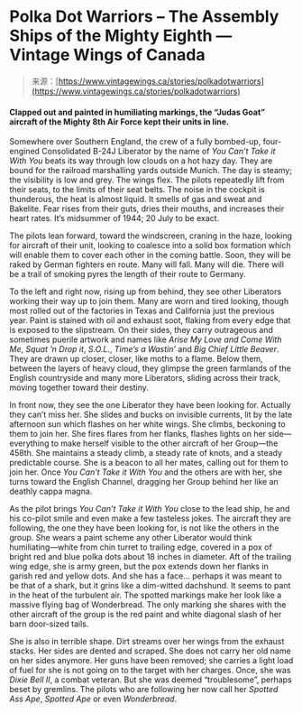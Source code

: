 <!--yml
category: 未分类
date: 2024-05-27 14:56:53
-->

# Polka Dot Warriors – The Assembly Ships of the Mighty Eighth — Vintage Wings of Canada

> 来源：[https://www.vintagewings.ca/stories/polkadotwarriors](https://www.vintagewings.ca/stories/polkadotwarriors)

#### Clapped out and painted in humiliating markings, the “Judas Goat” aircraft of the Mighty 8th Air Force kept their units in line.

Somewhere over Southern England, the crew of a fully bombed-up, four-engined Consolidated B-24J Liberator by the name of *You Can’t Take it With You* beats its way through low clouds on a hot hazy day. They are bound for the railroad marshalling yards outside Munich. The day is steamy; the visibility is low and grey. The wings flex. The pilots repeatedly lift from their seats, to the limits of their seat belts. The noise in the cockpit is thunderous, the heat is almost liquid. It smells of gas and sweat and Bakelite. Fear rises from their guts, dries their mouths, and increases their heart rates. It’s midsummer of 1944; 20 July to be exact.

The pilots lean forward, toward the windscreen, craning in the haze, looking for aircraft of their unit, looking to coalesce into a solid box formation which will enable them to cover each other in the coming battle. Soon, they will be raked by German fighters en route. Many will fall. Many will die. There will be a trail of smoking pyres the length of their route to Germany.

To the left and right now, rising up from behind, they see other Liberators working their way up to join them. Many are worn and tired looking, though most rolled out of the factories in Texas and California just the previous year. Paint is stained with oil and exhaust soot, flaking from every edge that is exposed to the slipstream. On their sides, they carry outrageous and sometimes puerile artwork and names like *Arise My Love and Come With Me*, *Squat ’n Drop it*, *S.O.L*., *Time’s a Wastin’* and *Big Chief Little Beaver*. They are drawn up closer, closer, like moths to a flame. Below them, between the layers of heavy cloud, they glimpse the green farmlands of the English countryside and many more Liberators, sliding across their track, moving together toward their destiny.

In front now, they see the one Liberator they have been looking for. Actually they can’t miss her. She slides and bucks on invisible currents, lit by the late afternoon sun which flashes on her white wings. She climbs, beckoning to them to join her. She fires flares from her flanks, flashes lights on her side—everything to make herself visible to the other aircraft of her Group—the 458th. She maintains a steady climb, a steady rate of knots, and a steady predictable course. She is a beacon to all her mates, calling out for them to join her. Once *You Can’t Take it With You* and the others are with her, she turns toward the English Channel, dragging her Group behind her like an deathly cappa magna.

As the pilot brings *You Can’t Take it With You* close to the lead ship, he and his co-pilot smile and even make a few tasteless jokes. The aircraft they are following, the one they have been looking for, is not like the others in the group. She wears a paint scheme any other Liberator would think humiliating—white from chin turret to trailing edge, covered in a pox of bright red and blue polka dots about 18 inches in diameter. Aft of the trailing wing edge, she is army green, but the pox extends down her flanks in garish red and yellow dots. And she has a face... perhaps it was meant to be that of a shark, but it grins like a dim-witted dachshund. It seems to pant in the heat of the turbulent air. The spotted markings make her look like a massive flying bag of Wonderbread. The only marking she shares with the other aircraft of the group is the red paint and white diagonal slash of her barn door-sized tails.

She is also in terrible shape. Dirt streams over her wings from the exhaust stacks. Her sides are dented and scraped. She does not carry her old name on her sides anymore. Her guns have been removed; she carries a light load of fuel for she is not going on to the target with her charges. Once, she was *Dixie Bell II*, a combat veteran. But she was deemed “troublesome”, perhaps beset by gremlins. The pilots who are following her now call her *Spotted Ass Ape*, *Spotted Ape* or even *Wonderbread*.